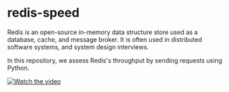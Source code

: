 # redis-speed

Redis is an open-source in-memory data structure store used as a database, cache, and message broker.
It is often used in distributed software systems, and system design interviews.

In this repository, we assess Redis's throughput by sending requests using Python.

[![Watch the video](https://img.youtube.com/vi/w9aG3B49YV8/default.jpg)](https://youtu.be/w9aG3B49YV8)
